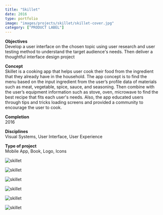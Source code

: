 ```yaml
---
title: "Skillet"
date: 2016
type: portfolio
image: "images/projects/skillet/skillet-cover.jpg"
category: ["PRODUCT LABEL"]
---
```


<b>Objectives</b><br>
Develop a user interface on the chosen topic using user research and user testing method to understand the target audience's needs. Then deliver a thoughtful interface design project

<b>Concept</b><br>
Skillet is a cooking app that helps user cook their food from the ingredient that they already have in the household. The app concept is to find the menu based on the input ingredient from the user’s profile data of materials such as meat, vegetable, spice, sauce, and seasoning. Then combine with the user’s equipment information such as stove, oven, microwave to find the best recipe that fits each user's needs. Also, the app educated users through tips and tricks loading screens and provided a community to encourage the user to cook.

<b>Completion</b><br>
2016

<b>Disciplines</b><br>
Visual Systems, User Interface, User Experience

<b>Type of project</b><br>
Mobile App, Book, Logo, Icons

<img src="/images/projects/skillet/skillet-cover.jpg" loading="lazy" alt="skillet"><br>

<img src="/images/projects/skillet/skillet-1.jpg" loading="lazy" alt="skillet"><br>

<img src="/images/projects/skillet/skillet-2.jpg" loading="lazy" alt="skillet"><br>

<img src="/images/projects/skillet/skillet-3.jpg" loading="lazy" alt="skillet"><br>

<img src="/images/projects/skillet/skillet-4.jpg" loading="lazy" alt="skillet"><br>

<img src="/images/projects/skillet/skillet-5.jpg" loading="lazy" alt="skillet"><br>

